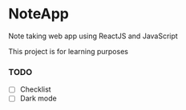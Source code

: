 # NoteApp
Note taking web app using ReactJS and JavaScript

This project is for learning purposes

### TODO
- [ ] Checklist
- [ ] Dark mode
